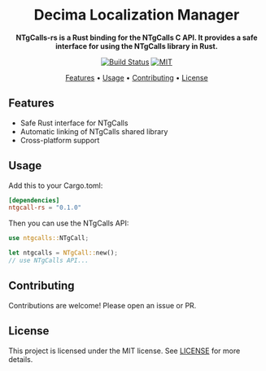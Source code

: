 <h1 align="center">Decima Localization Manager</h1>

<p align="center">
  <b>NTgCalls-rs is a Rust binding for the NTgCalls C API. It provides a safe interface for using the NTgCalls library in Rust.</b></br>
</p>

<div align="center">

[![Build Status](https://github.com/YouKnow-sys/ntgcalls-rs/actions/workflows/rust.yml/badge.svg)](https://github.com/YouKnow-sys/ntgcalls-rs/actions?workflow=Rust%20CI)
[![MIT](https://img.shields.io/badge/license-MIT-blue.svg)](https://github.com/YouKnow-sys/ntgcalls-rs/blob/master/LICENSE-MIT)

</div>

<p align="center">
  <a href="#features">Features</a> •
  <a href="#usage">Usage</a> •
  <a href="#contributing">Contributing</a> •
  <a href="#license">License</a>
</p>

## Features

- Safe Rust interface for NTgCalls
- Automatic linking of NTgCalls shared library
- Cross-platform support

## Usage

Add this to your Cargo.toml:

```toml
[dependencies]
ntgcall-rs = "0.1.0"
```

Then you can use the NTgCalls API:

```rust
use ntgcalls::NTgCall;

let ntgcalls = NTgCall::new();
// use NTgCalls API...
```

## Contributing

Contributions are welcome! Please open an issue or PR.

## License

This project is licensed under the MIT license. See [LICENSE](LICENSE-MIT) for more details.
